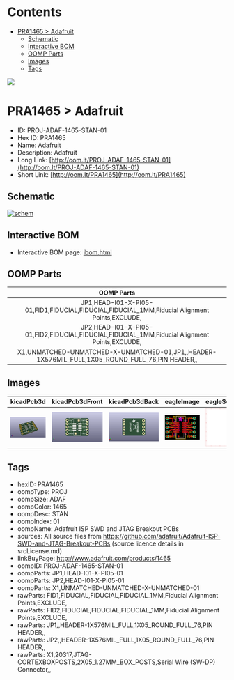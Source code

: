 



Contents
========

* [PRA1465 > Adafruit](#pra1465--adafruit)
	* [Schematic](#schematic)
	* [Interactive BOM](#interactive-bom)
	* [OOMP Parts](#oomp-parts)
	* [Images](#images)
	* [Tags](#tags)
  
![][im]
# PRA1465 > Adafruit

- ID: PROJ-ADAF-1465-STAN-01
- Hex ID: PRA1465
- Name: Adafruit
- Description: Adafruit
- Long Link: [http://oom.lt/PROJ-ADAF-1465-STAN-01](http://oom.lt/PROJ-ADAF-1465-STAN-01)
- Short Link: [http://oom.lt/PRA1465](http://oom.lt/PRA1465)

## Schematic
  
[![schem](eagleSchemImage.png)](eagleSchemImage.png)
## Interactive BOM

- Interactive BOM page: [ibom.html](https://htmlpreview.github.io/?https://github.com/oomlout/oomlout_OOMP_projects/blob/main/PROJ-ADAF-1465-STAN-01/kicad/bom/ibom.html)

## OOMP Parts
  

|OOMP Parts|
| :---: |
|JP1,HEAD-I01-X-PI05-01,FID1,FIDUCIAL,FIDUCIAL,FIDUCIAL_1MM,Fiducial Alignment Points,EXCLUDE,|
|JP2,HEAD-I01-X-PI05-01,FID2,FIDUCIAL,FIDUCIAL,FIDUCIAL_1MM,Fiducial Alignment Points,EXCLUDE,|
|X1,UNMATCHED-UNMATCHED-X-UNMATCHED-01,JP1,,HEADER-1X576MIL_FULL,1X05_ROUND_FULL_76,PIN HEADER,,|

## Images
  
  

|kicadPcb3d|kicadPcb3dFront|kicadPcb3dBack|eagleImage|eagleSchemImage|
| :---: | :---: | :---: | :---: | :---: |
|[![kicadPcb3d](kicadPcb3d_140.png)](kicadPcb3d.png)|[![kicadPcb3dFront](kicadPcb3dFront_140.png)](kicadPcb3dFront.png)|[![kicadPcb3dBack](kicadPcb3dBack_140.png)](kicadPcb3dBack.png)|[![eagleImage](eagleImage_140.png)](eagleImage.png)|[![eagleSchemImage](eagleSchemImage_140.png)](eagleSchemImage.png)|

## Tags

- hexID: PRA1465
- oompType: PROJ
- oompSize: ADAF
- oompColor: 1465
- oompDesc: STAN
- oompIndex: 01
- oompName: Adafruit ISP SWD and JTAG Breakout PCBs
- sources: All source files from https://github.com/adafruit/Adafruit-ISP-SWD-and-JTAG-Breakout-PCBs (source licence details in srcLicense.md)
- linkBuyPage: http://www.adafruit.com/products/1465
- oompID: PROJ-ADAF-1465-STAN-01
- oompParts: JP1,HEAD-I01-X-PI05-01
- oompParts: JP2,HEAD-I01-X-PI05-01
- oompParts: X1,UNMATCHED-UNMATCHED-X-UNMATCHED-01
- rawParts: FID1,FIDUCIAL,FIDUCIAL,FIDUCIAL_1MM,Fiducial Alignment Points,EXCLUDE,
- rawParts: FID2,FIDUCIAL,FIDUCIAL,FIDUCIAL_1MM,Fiducial Alignment Points,EXCLUDE,
- rawParts: JP1,,HEADER-1X576MIL_FULL,1X05_ROUND_FULL_76,PIN HEADER,,
- rawParts: JP2,,HEADER-1X576MIL_FULL,1X05_ROUND_FULL_76,PIN HEADER,,
- rawParts: X1,20317,JTAG-CORTEXBOXPOSTS,2X05_1.27MM_BOX_POSTS,Serial Wire (SW-DP) Connector,,



[im]: kicadPcb3d_450.png
